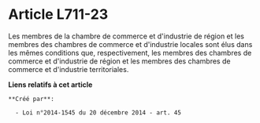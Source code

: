 # Article L711-23

Les membres de la chambre de commerce et d'industrie de région et les membres des chambres de commerce et d'industrie locales
sont élus dans les mêmes conditions que, respectivement, les membres des chambres de commerce et d'industrie de région et les
membres des chambres de commerce et d'industrie territoriales.

**Liens relatifs à cet article**

	**Créé par**:

	  - Loi n°2014-1545 du 20 décembre 2014 - art. 45
